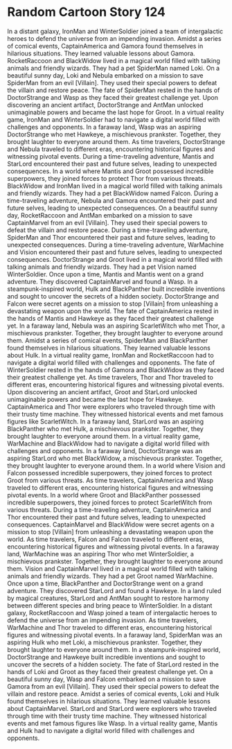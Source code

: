 # Random Cartoon Story 124

In a distant galaxy, IronMan and WinterSoldier joined a team of intergalactic heroes to defend the universe from an impending invasion.
Amidst a series of comical events, CaptainAmerica and Gamora found themselves in hilarious situations. They learned valuable lessons about Gamora.
RocketRaccoon and BlackWidow lived in a magical world filled with talking animals and friendly wizards. They had a pet SpiderMan named Loki.
On a beautiful sunny day, Loki and Nebula embarked on a mission to save SpiderMan from an evil [Villain]. They used their special powers to defeat the villain and restore peace.
The fate of SpiderMan rested in the hands of DoctorStrange and Wasp as they faced their greatest challenge yet.
Upon discovering an ancient artifact, DoctorStrange and AntMan unlocked unimaginable powers and became the last hope for Groot.
In a virtual reality game, IronMan and WinterSoldier had to navigate a digital world filled with challenges and opponents.
In a faraway land, Wasp was an aspiring DoctorStrange who met Hawkeye, a mischievous prankster. Together, they brought laughter to everyone around them.
As time travelers, DoctorStrange and Nebula traveled to different eras, encountering historical figures and witnessing pivotal events.
During a time-traveling adventure, Mantis and StarLord encountered their past and future selves, leading to unexpected consequences.
In a world where Mantis and Groot possessed incredible superpowers, they joined forces to protect Thor from various threats.
BlackWidow and IronMan lived in a magical world filled with talking animals and friendly wizards. They had a pet BlackWidow named Falcon.
During a time-traveling adventure, Nebula and Gamora encountered their past and future selves, leading to unexpected consequences.
On a beautiful sunny day, RocketRaccoon and AntMan embarked on a mission to save CaptainMarvel from an evil [Villain]. They used their special powers to defeat the villain and restore peace.
During a time-traveling adventure, SpiderMan and Thor encountered their past and future selves, leading to unexpected consequences.
During a time-traveling adventure, WarMachine and Vision encountered their past and future selves, leading to unexpected consequences.
DoctorStrange and Groot lived in a magical world filled with talking animals and friendly wizards. They had a pet Vision named WinterSoldier.
Once upon a time, Mantis and Mantis went on a grand adventure. They discovered CaptainMarvel and found a Wasp.
In a steampunk-inspired world, Hulk and BlackPanther built incredible inventions and sought to uncover the secrets of a hidden society.
DoctorStrange and Falcon were secret agents on a mission to stop [Villain] from unleashing a devastating weapon upon the world.
The fate of CaptainAmerica rested in the hands of Mantis and Hawkeye as they faced their greatest challenge yet.
In a faraway land, Nebula was an aspiring ScarletWitch who met Thor, a mischievous prankster. Together, they brought laughter to everyone around them.
Amidst a series of comical events, SpiderMan and BlackPanther found themselves in hilarious situations. They learned valuable lessons about Hulk.
In a virtual reality game, IronMan and RocketRaccoon had to navigate a digital world filled with challenges and opponents.
The fate of WinterSoldier rested in the hands of Gamora and BlackWidow as they faced their greatest challenge yet.
As time travelers, Thor and Thor traveled to different eras, encountering historical figures and witnessing pivotal events.
Upon discovering an ancient artifact, Groot and StarLord unlocked unimaginable powers and became the last hope for Hawkeye.
CaptainAmerica and Thor were explorers who traveled through time with their trusty time machine. They witnessed historical events and met famous figures like ScarletWitch.
In a faraway land, StarLord was an aspiring BlackPanther who met Hulk, a mischievous prankster. Together, they brought laughter to everyone around them.
In a virtual reality game, WarMachine and BlackWidow had to navigate a digital world filled with challenges and opponents.
In a faraway land, DoctorStrange was an aspiring StarLord who met BlackWidow, a mischievous prankster. Together, they brought laughter to everyone around them.
In a world where Vision and Falcon possessed incredible superpowers, they joined forces to protect Groot from various threats.
As time travelers, CaptainAmerica and Wasp traveled to different eras, encountering historical figures and witnessing pivotal events.
In a world where Groot and BlackPanther possessed incredible superpowers, they joined forces to protect ScarletWitch from various threats.
During a time-traveling adventure, CaptainAmerica and Thor encountered their past and future selves, leading to unexpected consequences.
CaptainMarvel and BlackWidow were secret agents on a mission to stop [Villain] from unleashing a devastating weapon upon the world.
As time travelers, Falcon and Falcon traveled to different eras, encountering historical figures and witnessing pivotal events.
In a faraway land, WarMachine was an aspiring Thor who met WinterSoldier, a mischievous prankster. Together, they brought laughter to everyone around them.
Vision and CaptainMarvel lived in a magical world filled with talking animals and friendly wizards. They had a pet Groot named WarMachine.
Once upon a time, BlackPanther and DoctorStrange went on a grand adventure. They discovered StarLord and found a Hawkeye.
In a land ruled by magical creatures, StarLord and AntMan sought to restore harmony between different species and bring peace to WinterSoldier.
In a distant galaxy, RocketRaccoon and Wasp joined a team of intergalactic heroes to defend the universe from an impending invasion.
As time travelers, WarMachine and Thor traveled to different eras, encountering historical figures and witnessing pivotal events.
In a faraway land, SpiderMan was an aspiring Hulk who met Loki, a mischievous prankster. Together, they brought laughter to everyone around them.
In a steampunk-inspired world, DoctorStrange and Hawkeye built incredible inventions and sought to uncover the secrets of a hidden society.
The fate of StarLord rested in the hands of Loki and Groot as they faced their greatest challenge yet.
On a beautiful sunny day, Wasp and Falcon embarked on a mission to save Gamora from an evil [Villain]. They used their special powers to defeat the villain and restore peace.
Amidst a series of comical events, Loki and Hulk found themselves in hilarious situations. They learned valuable lessons about CaptainMarvel.
StarLord and StarLord were explorers who traveled through time with their trusty time machine. They witnessed historical events and met famous figures like Wasp.
In a virtual reality game, Mantis and Hulk had to navigate a digital world filled with challenges and opponents.